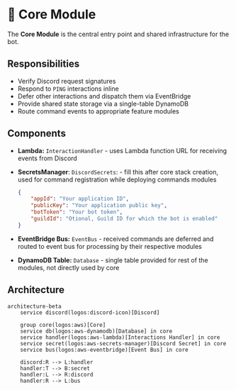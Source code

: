 # 🧩 Core Module

The **Core Module** is the central entry point and shared infrastructure for the bot.

## Responsibilities

- Verify Discord request signatures
- Respond to `PING` interactions inline
- Defer other interactions and dispatch them via EventBridge
- Provide shared state storage via a single-table DynamoDB
- Route command events to appropriate feature modules

## Components

- **Lambda:** `InteractionHandler` - uses Lambda function URL for receiving events from Discord
- **SecretsManager**: `DiscordSecrets`: - fill this after core stack creation, used for command registration while deploying commands modules

    ```json
    {
        "appId": "Your application ID",
        "publicKey": "Your application public key",
        "botToken": "Your bot token",
        "guildId": "Otional, Guild ID for which the bot is enabled"
    }
    ```

- **EventBridge Bus:** `EventBus` - received commands are deferred and routed to event bus for processing by their respective modules
- **DynamoDB Table:** `Database` - single table provided for rest of the modules, not directly used by core

## Architecture

```mermaid
architecture-beta
    service discord(logos:discord-icon)[Discord]

    group core(logos:aws)[Core]
    service db(logos:aws-dynamodb)[Database] in core
    service handler(logos:aws-lambda)[Interactions Handler] in core
    service secret(logos:aws-secrets-manager)[Discord Secret] in core
    service bus(logos:aws-eventbridge)[Event Bus] in core

    discord:R --> L:handler
    handler:T --> B:secret
    handler:L --> R:discord
    handler:R --> L:bus
```
